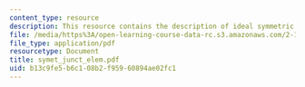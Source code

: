 ```yaml
---
content_type: resource
description: This resource contains the description of ideal symmetric junction elements.
file: /media/https%3A/open-learning-course-data-rc.s3.amazonaws.com/2-141-modeling-and-simulation-of-dynamic-systems-fall-2006/b13c9fe5b6c108b2f95960894ae02fc1_symet_junct_elem.pdf
file_type: application/pdf
resourcetype: Document
title: symet_junct_elem.pdf
uid: b13c9fe5-b6c1-08b2-f959-60894ae02fc1
---
```

